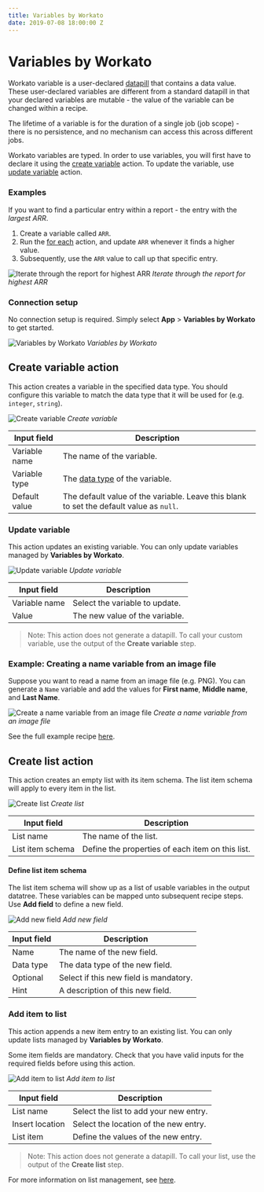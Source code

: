 ```yaml
---
title: Variables by Workato
date: 2019-07-08 18:00:00 Z
---
```


# Variables by Workato
Workato variable is a user-declared [datapill](/recipes/data-pills-and-mapping.md) that contains a data value. These user-declared variables are different from a standard datapill in that your declared variables are mutable - the value of the variable can be changed within a recipe.

The lifetime of a variable is for the duration of a single job (job scope) - there is no persistence, and no mechanism can access this across different jobs.

Workato variables are typed. In order to use variables, you will first have to declare it using the [create variable](#create-variable) action. To update the variable, use [update variable](#update-variable) action.

### Examples
If you want to find a particular entry within a report - the entry with the *largest ARR*.
1. Create a variable called `ARR`.
2. Run the [for each](recipes/steps.md#repeat-step) action, and update `ARR` whenever it finds a higher value.
3. Subsequently, use the `ARR` value to call up that specific entry.

![Iterate through the report for highest ARR](~@img/features/variables/run-through-list-for-highest-arr.png)
*Iterate through the report for highest ARR*

### Connection setup
No connection setup is required. Simply select **App** > **Variables by Workato** to get started.

![Variables by Workato](~@img//features/variables/variables-by-workato.png)
*Variables by Workato*

## Create variable action
This action creates a variable in the specified data type. You should configure this variable to match the data type that it will be used for (e.g. `integer`, `string`).

![Create variable](~@img/features/variables/create-variable-action.png)
*Create variable*

| Input field   | Description               |
| ------------- | ------------------------- |
| Variable name | The name of the variable. |
| Variable type | The [data type](/recipes/data-pills-and-mapping.md#data-types) of the variable. |
| Default value | The default value of the variable. Leave this blank to set the default value as `null`. |

### Update variable
This action updates an existing variable. You can only update variables managed by **Variables by Workato**.

![Update variable](~@img/features/variables/update-variable-action.png)
*Update variable*

| Input field   | Description                    |
| ------------- | ------------------------------ |
| Variable name | Select the variable to update. |
| Value         | The new value of the variable. |

> Note: This action does not generate a datapill. To call your custom variable, use the output of the **Create variable** step.

### Example: Creating a name variable from an image file
Suppose you want to read a name from an image file (e.g. PNG). You can generate a `Name` variable and add the values for **First name**, **Middle name**, and **Last Name**.

![Create a name variable from an image file](~@img/features/variables/retrieve-name-from-png.png)
*Create a name variable from an image file*

See the full example recipe [here](https://www.workato.com/recipes/867047-new-driver-id-card-in-dropbox-will-read-the-card-with-google-vision-and-save-user-info-to-google-sheets).

## Create list action
This action creates an empty list with its item schema. The list item schema will apply to every item in the list.

![Create list](~@img/features/variables/create-list-action.png)
*Create list*

| Input field      | Description                                      |
| ---------------- | ------------------------------------------------ |
| List name        | The name of the list.                            |
| List item schema | Define the properties of each item on this list. |

#### Define list item schema
The list item schema will show up as a list of usable variables in the output datatree. These variables can be mapped unto subsequent recipe steps. Use **Add field** to define a new field.

![Add new field](~@img/features/variables/add-new-field.png)
*Add new field*

| Input field | Description                              |
| ----------- | ---------------------------------------- |
| Name        | The name of the new field.               |
| Data type   | The data type of the new field.          |
| Optional    | Select if this new field is mandatory.   |
| Hint        | A description of this new field.         |

### Add item to list
This action appends a new item entry to an existing list. You can only update lists managed by **Variables by Workato**.

Some item fields are mandatory. Check that you have valid inputs for the required fields before using this action.

![Add item to list](~@img/features/variables/add-item-to-list-action.png)
*Add item to list*

| Input field     | Description                            |
| --------------- | -------------------------------------- |
| List name       | Select the list to add your new entry. |
| Insert location | Select the location of the new entry.  |
| List item       | Define the values of the new entry.    |

> Note: This action does not generate a datapill. To call your list, use the output of the **Create list** step.

For more information on list management, see [here](/features/list-management.md).
